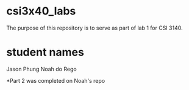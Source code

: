# csi3x40_labs
The purpose of this repository is to serve as part of lab 1 for CSI 3140.

# student names
Jason Phung
Noah do Rego

*Part 2 was completed on Noah's repo